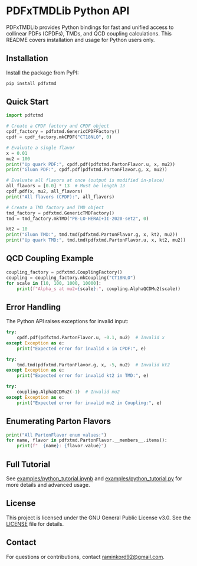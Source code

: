 # PDFxTMDLib Python API

PDFxTMDLib provides Python bindings for fast and unified access to collinear PDFs (CPDFs), TMDs, and QCD coupling calculations. This README covers installation and usage for Python users only.

## Installation

Install the package from PyPI:

```bash
pip install pdfxtmd
```

## Quick Start

```python
import pdfxtmd

# Create a CPDF factory and CPDF object
cpdf_factory = pdfxtmd.GenericCPDFFactory()
cpdf = cpdf_factory.mkCPDF("CT18NLO", 0)

# Evaluate a single flavor
x = 0.01
mu2 = 100
print("Up quark PDF:", cpdf.pdf(pdfxtmd.PartonFlavor.u, x, mu2))
print("Gluon PDF:", cpdf.pdf(pdfxtmd.PartonFlavor.g, x, mu2))

# Evaluate all flavors at once (output is modified in-place)
all_flavors = [0.0] * 13  # Must be length 13
cpdf.pdf(x, mu2, all_flavors)
print("All flavors (CPDF):", all_flavors)

# Create a TMD factory and TMD object
tmd_factory = pdfxtmd.GenericTMDFactory()
tmd = tmd_factory.mkTMD("PB-LO-HERAI+II-2020-set2", 0)

kt2 = 10
print("Gluon TMD:", tmd.tmd(pdfxtmd.PartonFlavor.g, x, kt2, mu2))
print("Up quark TMD:", tmd.tmd(pdfxtmd.PartonFlavor.u, x, kt2, mu2))
```

## QCD Coupling Example

```python
coupling_factory = pdfxtmd.CouplingFactory()
coupling = coupling_factory.mkCoupling("CT18NLO")
for scale in [10, 100, 1000, 10000]:
    print(f"Alpha_s at mu2={scale}:", coupling.AlphaQCDMu2(scale))
```

## Error Handling

The Python API raises exceptions for invalid input:

```python
try:
    cpdf.pdf(pdfxtmd.PartonFlavor.u, -0.1, mu2)  # Invalid x
except Exception as e:
    print("Expected error for invalid x in CPDF:", e)

try:
    tmd.tmd(pdfxtmd.PartonFlavor.g, x, -5, mu2)  # Invalid kt2
except Exception as e:
    print("Expected error for invalid kt2 in TMD:", e)

try:
    coupling.AlphaQCDMu2(-1)  # Invalid mu2
except Exception as e:
    print("Expected error for invalid mu2 in Coupling:", e)
```

## Enumerating Parton Flavors

```python
print("All PartonFlavor enum values:")
for name, flavor in pdfxtmd.PartonFlavor.__members__.items():
    print(f"  {name}: {flavor.value}")
```

## Full Tutorial

See [examples/python_tutorial.ipynb](examples/python_tutorial.ipynb) and [examples/python_tutorial.py](examples/python_tutorial.py) for more details and advanced usage.

## License

This project is licensed under the GNU General Public License v3.0. See the [LICENSE](LICENSE) file for details.

## Contact

For questions or contributions, contact [raminkord92@gmail.com](mailto:raminkord92@gmail.com).